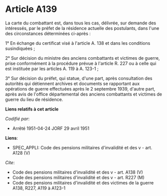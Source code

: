 # Article A139

La carte du combattant est, dans tous les cas, délivrée, sur demande des intéressés, par le préfet de la résidence actuelle
des postulants, dans l'une des circonstances déterminées ci-après :

1° En échange du certificat visé à l'article A. 138 et dans les conditions susindiquées ;

2° Sur décision du ministre des anciens combattants et victimes de guerre, prise conformément à la procédure prévue à
l'article R. 227 ou à celle qui est instituée par les articles A. 119 à A. 123-1 ;

3° Sur décision du préfet, qui statue, d'une part, après consultation des autorités qui détiennent archives et documents se
rapportant aux opérations de guerre effectuées après le 2 septembre 1939, d'autre part, après avis de l'office départemental
des anciens combattants et victimes de guerre du lieu de résidence.

**Liens relatifs à cet article**

_Codifié par_:

  - Arrêté 1951-04-24 JORF 29 avril 1951

**Liens**:

  - SPEC_APPLI: Code des pensions militaires d'invalidité et des v - art. A128 (V)

_Cite_:

  - Code des pensions militaires d'invalidité et des v - art. A138 (V)
  - Code des pensions militaires d'invalidité et des v - art. R227 (M)
  - Code des pensions militaires d'invalidité et des victimes de la guerre A138, R227, A119 à A123-1
